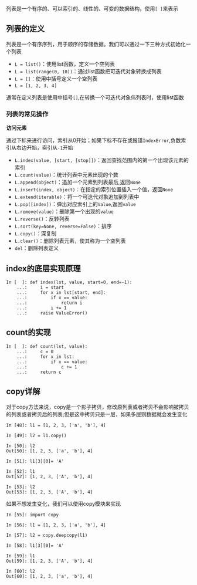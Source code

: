 列表是一个有序的、可以索引的、线性的、可变的数据结构，使用`[ ]`来表示

## 列表的定义

列表是一个有序序列，用于顺序的存储数据。我们可以通过一下三种方式初始化一个列表

- `L = list()`：使用list函数，定义一个空列表
- `L = list(range(0, 10))`：通过list函数把可迭代对象转换成列表
- `L = []`：使用中括号定义一个空列表
- `L = [1, 2, 3, 4]`

通常在定义列表是使用中括号`[]`,在转换一个可迭代对象伟列表时，使用list函数

### 列表的常见操作

**访问元素**

通过下标来进行访问，索引从0开始；如果下标不存在或报错`IndexError`,负数索引从右边开始，索引从`-1`开始


- `L.index(value, [start, [stop]])`：返回查找范围内的第一个出现该元素的索引
- `L.count(value)`：统计列表中元素出现的个数
- `L.append(object)`：追加一个元素到列表最后,返回`None`
- `L.insert(index, object)`：在指定的索引位置插入一个值，返回`None`
- `L.extend(iterable)`：将一个可迭代对象追加到列表中
- `L.pop([index])`：弹出对应索引上的`Value`,返回`value`
- `L.remove(value)`：删除第一个出现的`value`
- `L.reverse()`：反转列表
- `L.sort(key=None, reverse=False)`：排序
- `L.copy()`：深复制
- `L.clear()`：删除列表元素，使其称为一个空列表
- `del`：删除列表定义

## index的底层实现原理

```
In [  ]: def index(lst, value, start=0, end=-1):
    ...:     i = start
    ...:     for x in lst[start, end]:
    ...:         if x == value:
    ...:             return i
    ...:         i += 1
    ...:     raise ValueError()
```

## count的实现

```
In [  ]: def count(lst, value):
    ...:     c = 0
    ...:     for x in lst:
    ...:         if x == value:
    ...:             c += 1
    ...:     return c

```

## copy详解

对于copy方法来说，copy是一个影子拷贝，修改原列表或者拷贝不会影响被拷贝的列表或者拷贝后的列表;但是这中拷贝只是一层，如果多层则数据就会发生变化

```
In [48]: l1 = [1, 2, 3, ['a', 'b'], 4]

In [49]: l2 = l1.copy()

In [50]: l2
Out[50]: [1, 2, 3, ['a', 'b'], 4]

In [51]: l1[3][0]= 'A'

In [52]: l1
Out[52]: [1, 2, 3, ['A', 'b'], 4]

In [53]: l2
Out[53]: [1, 2, 3, ['A', 'b'], 4]
```

如果不想发生变化，我们可以使用copy模块来实现

```
In [55]: import copy

In [56]: l1 = [1, 2, 3, ['a', 'b'], 4]

In [57]: l2 = copy.deepcopy(l1)

In [58]: l1[3][0]= 'A'

In [59]: l1
Out[59]: [1, 2, 3, ['A', 'b'], 4]

In [60]: l2
Out[60]: [1, 2, 3, ['a', 'b'], 4]
```
